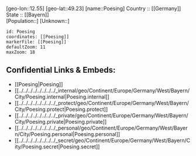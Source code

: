 ﻿---
location: [49.23,12.55] 
mapzoom: [7,12] 
mapmarker: city 
type: City
tags:
- geo/City


SpocWebEntityId: 33571
isDeleted: false
confidential: public

---
[geo-lon::12.55] 
[geo-lat::49.23] 
[name::Poesing] 
Country :: [[Germany]]  
State :: [[Bayern]]  
[Population::] 
[Unknown::] 


```leaflet
id: Poesing
coordinates: [[Poesing]] 
markerFile: [[Poesing]] 
defaultZoom: 11 
maxZoom: 18
```


## Confidential Links & Embeds: 
- [[Poesing|Poesing]]  
- [[../../../../../../../../_internal/geo/Continent/Europe/Germany/West/Bayern/City/Poesing.internal|Poesing.internal]] 
- [[../../../../../../../../_protect/geo/Continent/Europe/Germany/West/Bayern/City/Poesing.protect|Poesing.protect]] 
- [[../../../../../../../../_private/geo/Continent/Europe/Germany/West/Bayern/City/Poesing.private|Poesing.private]] 
- [[../../../../../../../../_personal/geo/Continent/Europe/Germany/West/Bayern/City/Poesing.personal|Poesing.personal]] 
- [[../../../../../../../../_secret/geo/Continent/Europe/Germany/West/Bayern/City/Poesing.secret|Poesing.secret]] 
